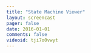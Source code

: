 ```yaml
---
title: "State Machine Viewer"
layout: screencast 
pager: false
date: 2016-01-01
comments: false
videoid: tji7o0vwyt
---
```

